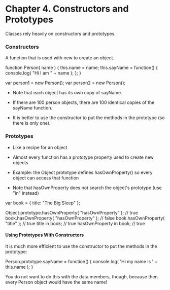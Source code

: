 
# Chapter 4. Constructors and Prototypes

Classes rely heavily on constructors and prototypes.

### Constructors

A function that is used with new to create an object.

function Person( name ) {
	this.name = name;
	this.sayName = function() {
		console.log( "Hi I am " + name );
	};
}

var person1 = new Person();
var person2 = new Person();

* Note that each object has its own copy of sayName.

* If there are 100 person objects, there are 100 identical copies of the sayName function.

* It is better to use the constructor to put the methods in the prototype (so there is only one).

### Prototypes

* Like a recipe for an object

* Almost every function has a prototype property used to create new objects

* Example: the Object prototype defines hasOwnProperty() so every object can access that function

* Note that hasOwnProperty does not search the object's prototype (use "in" instead)

var book = { title: "The Big Sleep" };

Object.prototype.hasOwnProperty( "hasOwnProperty" );   // true
book.hasOwnProperty( "hasOwnProperty" );               // false
book.hasOwnProperty( "title" );                        // true
title in book;                                         // true
hasOwnProperty in book;                                // true

#### Using Prototypes With Constructors

It is much more efficient to use the constructor to put the methods in the prototype:

Person.prototype.sayName = function() {
	console.log( 'Hi my name is ' + this.name );
}

You do not want to do this with the data members, though, because then every Person object would have the same name!


